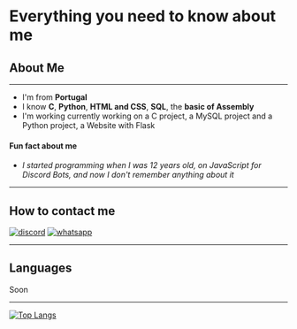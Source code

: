# Everything you need to know about me

## About Me

---

- I'm from __Portugal__
- I know __C__, __Python__, __HTML and CSS__, __SQL__, the __basic of Assembly__
- I'm working currently working on a C project, a MySQL project and a Python project, a Website with Flask
#### Fun fact about me
- _I started programming when I was 12 years old, on JavaScript for Discord Bots, and now I don't remember anything about it_

---

## How to contact me

[![discord](https://user-images.githubusercontent.com/60255690/121734783-24e55000-caed-11eb-813a-b6861d454b3f.png)](https://discordapp.com/users/398963821185728522)
[![whatsapp](https://user-images.githubusercontent.com/60255690/121734784-257de680-caed-11eb-8d38-33a4ba5fb9fb.png)](https://api.whatsapp.com/send?phone=351929190105)

---

## Languages

Soon

---

[![Top Langs](https://github-readme-stats.vercel.app/api/top-langs/?username=srd4rkoficial)](https://github.com/anuraghazra/github-readme-stats)
